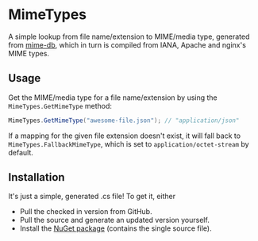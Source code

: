 # MimeTypes

A simple lookup from file name/extension to MIME/media type, generated from [mime-db](https://github.com/jshttp/mime-db), which in turn is compiled from IANA, Apache and nginx's MIME types.

## Usage

Get the MIME/media type for a file name/extension by using the `MimeTypes.GetMimeType` method:

```csharp
MimeTypes.GetMimeType("awesome-file.json"); // "application/json"
```

If a mapping for the given file extension doesn't exist, it will fall back to `MimeTypes.FallbackMimeType`, which is set to `application/octet-stream` by default.

## Installation

It's just a simple, generated .cs file! To get it, either

 - Pull the checked in version from GitHub.
 - Pull the source and generate an updated version yourself. 
 - Install the [NuGet package](https://www.nuget.org/packages/MimeTypes) (contains the single source file).
